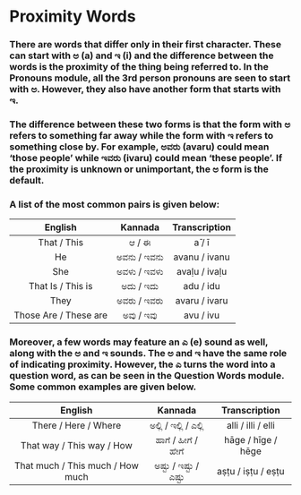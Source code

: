 # Proximity Words

### There are words that differ only in their first character. These can start with ಅ (a) and ಇ (i) and the difference between the words is the proximity of the thing being referred to. In the Pronouns module, all the 3rd person pronouns are seen to start with ಅ. However, they also have another form that starts with ಇ.

### The difference between these two forms is that the form with ಅ refers to something far away while the form with ಇ refers to something close by. For example, ಅವರು (avaru) could mean ‘those people’ while ಇವರು (ivaru) could mean ‘these people’. If the proximity is unknown or unimportant, the ಅ form is the default.

### A list of the most common pairs is given below:

|        English        |    Kannada    | Transcription |
|:---------------------:|:-------------:|:-------------:|
|      That / This      |     ಆ / ಈ     |    а̄ / ī     | 
|          He           |  ಅವನು / ಇವನು  | avanu / ivanu | 
|          She          |  ಅವಳು / ಇವಳು  | avaḷu / ivaḷu | 
|   That Is / This is   |   ಅದು / ಇದು   |   adu / idu   | 
|         They          |  ಅವರು / ಇವರು  | avaru / ivaru | 
| Those Are / These are |   ಅವು / ಇವು   |   avu / ivu   |

### Moreover, a few words may feature an ಎ (e) sound as well, along with the ಅ and ಇ sounds. The ಅ and ಇ have the same role of indicating proximity. However, the ಎ turns the word into a question word, as can be seen in the Question Words module. Some common examples are given below.

|             English              |        Kannada        |   Transcription    |
|:--------------------------------:|:---------------------:|:------------------:|
|       There / Here / Where       | ಅಲ್ಲಿ / ಇಲ್ಲಿ / ಎಲ್ಲಿ | alli / illi / elli |
|    That way / This way / How     |  ಹಾಗೆ / ಹೀಗೆ / ಹೇಗೆ   | hāge / hīge / hēge |
| That much / This much / How much | ಅಷ್ಟು / ಇಷ್ಟು / ಎಷ್ಟು | aṣṭu / iṣṭu / eṣṭu |
